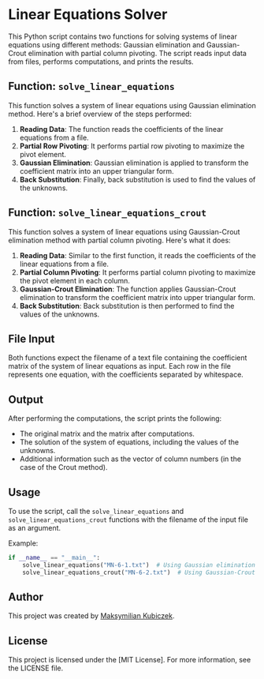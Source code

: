 # Linear Equations Solver

This Python script contains two functions for solving systems of linear equations using different methods: Gaussian elimination and Gaussian-Crout elimination with partial column pivoting. The script reads input data from files, performs computations, and prints the results.

## Function: `solve_linear_equations`

This function solves a system of linear equations using Gaussian elimination method. Here's a brief overview of the steps performed:

1. **Reading Data**: The function reads the coefficients of the linear equations from a file.
2. **Partial Row Pivoting**: It performs partial row pivoting to maximize the pivot element.
3. **Gaussian Elimination**: Gaussian elimination is applied to transform the coefficient matrix into an upper triangular form.
4. **Back Substitution**: Finally, back substitution is used to find the values of the unknowns.

## Function: `solve_linear_equations_crout`

This function solves a system of linear equations using Gaussian-Crout elimination method with partial column pivoting. Here's what it does:

1. **Reading Data**: Similar to the first function, it reads the coefficients of the linear equations from a file.
2. **Partial Column Pivoting**: It performs partial column pivoting to maximize the pivot element in each column.
3. **Gaussian-Crout Elimination**: The function applies Gaussian-Crout elimination to transform the coefficient matrix into upper triangular form.
4. **Back Substitution**: Back substitution is then performed to find the values of the unknowns.

## File Input

Both functions expect the filename of a text file containing the coefficient matrix of the system of linear equations as input. Each row in the file represents one equation, with the coefficients separated by whitespace.

## Output

After performing the computations, the script prints the following:

- The original matrix and the matrix after computations.
- The solution of the system of equations, including the values of the unknowns.
- Additional information such as the vector of column numbers (in the case of the Crout method).

## Usage

To use the script, call the `solve_linear_equations` and `solve_linear_equations_crout` functions with the filename of the input file as an argument.

Example:

```python
if __name__ == "__main__":
    solve_linear_equations("MN-6-1.txt")  # Using Gaussian elimination method
    solve_linear_equations_crout("MN-6-2.txt")  # Using Gaussian-Crout method
```

## Author

This project was created by [Maksymilian Kubiczek]([@MaksKubiczek](https://github.com/MaksKubiczek)).

## License

This project is licensed under the [MIT License]. For more information, see the LICENSE file.
